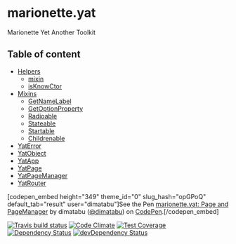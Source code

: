 # marionette.yat

Marionette Yet Another Toolkit

## Table of content
* [Helpers](./docs/helpers/readme.md)
	* [mixin](./docs/helpers/mixin.md)
	* [isKnowCtor](./docs/helpers/mixin.md)	
* [Mixins](./docs/mixins/readme.md)	
	* [GetNameLabel](./docs/mixins/get-name-label.md)
	* [GetOptionProperty](./docs/mixins/get-option-property.md)
	* [Radioable](./docs/mixins/Radioable.md)
	* [Stateable](./docs/mixins/Stateable.md)
	* [Startable](./docs/mixins/Startable.md)
	* [Childrenable](./docs/mixins/Childrenable.md)
* [YatError](./docs/YatError.md)
* [YatObject](./docs/YatObject.md)
* [YatApp](./docs/YatApp.md)
* [YatPage](./docs/YatPage.md)
* [YatPageManager](./docs/YatPageManager.md)
* [YatRouter](./docs/YatRouter.md)


[codepen_embed height="349" theme_id="0" slug_hash="opGPoQ" default_tab="result" user="dimatabu"]See the Pen <a href='https://codepen.io/dimatabu/pen/opGPoQ/'>marionette.yat: Page and PageManager</a> by dimatabu (<a href='https://codepen.io/dimatabu'>@dimatabu</a>) on <a href='https://codepen.io'>CodePen</a>.[/codepen_embed]

[![Travis build status](http://img.shields.io/travis/taburetkin/marionette.yat.svg?style=flat)](https://travis-ci.org/taburetkin/marionette.yat)
[![Code Climate](https://codeclimate.com/github/taburetkin/marionette.yat/badges/gpa.svg)](https://codeclimate.com/github/taburetkin/marionette.yat)
[![Test Coverage](https://codeclimate.com/github/taburetkin/marionette.yat/badges/coverage.svg)](https://codeclimate.com/github/taburetkin/marionette.yat)
[![Dependency Status](https://david-dm.org/taburetkin/marionette.yat.svg)](https://david-dm.org/taburetkin/marionette.yat)
[![devDependency Status](https://david-dm.org/taburetkin/marionette.yat/dev-status.svg)](https://david-dm.org/taburetkin/marionette.yat#info=devDependencies)
